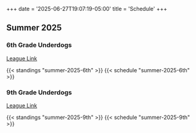 +++
date = '2025-06-27T19:07:19-05:00'
title = 'Schedule'
+++
## Summer 2025  
### 6th Grade Underdogs  
[League Link](https://fhusagrapevine.sportspilot.com/Scheduler/Public/report.aspx?contest=1705&header=off&team=20480)

{{< standings "summer-2025-6th" >}}
{{< schedule "summer-2025-6th" >}}

### 9th Grade Underdogs  
[League Link](https://fhusagrapevine.sportspilot.com/Scheduler/Public/report.aspx?contest=1709&header=off&team=20481)

{{< standings "summer-2025-9th" >}}
{{< schedule "summer-2025-9th" >}}